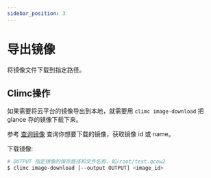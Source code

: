 ```yaml
---
sidebar_position: 3
---
```


# 导出镜像

将镜像文件下载到指定路径。

## Climc操作

如果需要将云平台的镜像导出到本地，就需要用 `climc image-download` 把 glance 存的镜像下载下来。

参考 [查询镜像](./show/) 查询你想要下载的镜像，获取镜像 id 或 name。

下载镜像:

```bash
# OUTPUT 指定镜像的保存路径和文件名称，如/root/test.qcow2
$ climc image-download [--output OUTPUT] <image_id>
```
